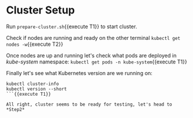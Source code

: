 # Cluster Setup

Run `prepare-cluster.sh`{{execute T1}} to start cluster.

Check if nodes are running and ready on the other terminal `kubectl get nodes -w`{{execute T2}}

Once nodes are up and running let's check what pods are deployed in *kube-system* namespace: `kubectl get pods -n kube-system`{{execute T1}}

Finally let's see what Kubernetes version are we running on:

```
kubectl cluster-info
kubectl version --short
```{{execute T1}}

All right, cluster seems to be ready for testing, let's head to *Step2*